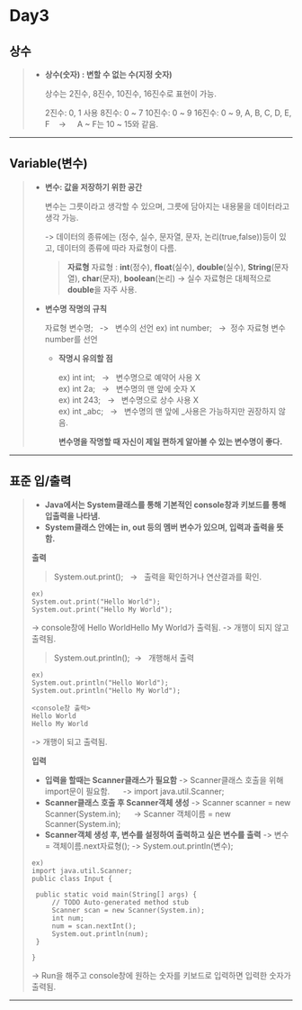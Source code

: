 Day3
====
상수
------
> - **상수(숫자) : 변할 수 없는 수(지정 숫자)**
> 
>   상수는 2진수, 8진수, 10진수, 16진수로 표현이 가능.
>  
>    2진수: 0, 1 사용 
>   8진수: 0 ~ 7
>   10진수: 0 ~ 9 
>   16진수: 0 ~ 9, A, B, C, D, E, F  &nbsp;&nbsp;&nbsp;->&nbsp; &nbsp;&nbsp;&nbsp;A ~ F는 10 ~ 15와 같음.   
> 
----

Variable(변수)
-----------------
> - **변수: 값을 저장하기 위한 공간**
> 
>   변수는 그릇이라고 생각할 수 있으며, 그릇에 담아지는 내용물을 데이터라고 생각 가능.
> 
>   -> 데이터의 종류에는 (정수, 실수, 문자열, 문자, 논리(true,false))등이 있고, 데이터의 종류에 따라 자료형이 다름.
>
>   > **자료형**
>   >자료형 : **int**(정수), **float**(실수), **double**(실수), **String**(문자열), **char**(문자), **boolean**(논리)
>   -> 실수 자료형은 대체적으로 **double**을 자주 사용.
>  
>  - **변수명 작명의 규칙**
>  
>    자료형 변수명;&nbsp;&nbsp; ->&nbsp;&nbsp; 변수의 선언
>    ex) int number; &nbsp;&nbsp;->&nbsp; 정수 자료형 변수 number를 선언
>    
>    * **작명시 유의할 점**
>    
>      ex) int int; &nbsp;&nbsp;-> &nbsp;&nbsp;변수명으로 예약어 사용 X   
>      ex) int 2a; &nbsp;&nbsp;-> &nbsp;&nbsp;변수명의 맨 앞에 숫자 X   
>      ex) int 243; &nbsp;&nbsp;-> &nbsp;&nbsp;변수명으로 상수 사용 X   
>      ex) int _abc; &nbsp;&nbsp;-> &nbsp;&nbsp;변수명의 맨 앞에 _사용은 가능하지만 권장하지 않음.
>     
>      **변수명을 작명할 때 자신이 제일 편하게 알아볼 수 있는 변수명이 좋다.**
>
-----
표준 입/출력
------
> - **Java에서는 System클래스를 통해 기본적인 console창과 키보드를 통해 입출력을 나타냄.**
> - **System클래스 안에는 in, out 등의 멤버 변수가 있으며, 입력과 출력을 뜻함.**   
> 
> **출력**
>  >  System.out.print();&nbsp; &nbsp;->&nbsp;&nbsp; 출력을 확인하거나 연산결과를 확인.
>  ```
>  ex)
>  System.out.print("Hello World");
>  System.out.print("Hello My World");
>  ```
>  -> console창에 Hello WorldHello My World가 출력됨.
>  -> 개행이 되지 않고 출력됨.
> 
>  > System.out.println();&nbsp;&nbsp;->&nbsp;&nbsp; 개행해서 출력
>  ```
>  ex)
>  System.out.println("Hello World");
>  System.out.println("Hello My World");
>  ```
>  
>  ```
>  <console창 출력>
>  Hello World   
>  Hello My World
>  ```
> 
>  -> 개행이 되고 출력됨.
>
>**입력**
>   * **입력을 할때는 Scanner클래스가 필요함**
>  -> Scanner클래스 호출을 위해 import문이 필요함.
>   &nbsp;&nbsp;&nbsp;&nbsp;&nbsp;-> import java.util.Scanner;
>   * **Scanner클래스 호출 후 Scanner객체 생성**
>   -> Scanner scanner = new Scanner(System.in);
>   &nbsp;&nbsp;&nbsp;&nbsp;&nbsp;-> Scanner 객체이름 = new Scanner(System.in);
>   * **Scanner객체 생성 후, 변수를 설정하여 출력하고 싶은 변수를 출력**
>   -> 변수 = 객체이름.next자료형();
>   -> System.out.println(변수);
>  ```
>  ex) 
>  import java.util.Scanner;
>public class Input {
>
>	public static void main(String[] args) {
>		// TODO Auto-generated method stub
>		Scanner scan = new Scanner(System.in);
>		int num;
>		num = scan.nextInt();
>		System.out.println(num);
>	}
>
>}
>  ```
>  -> Run을 해주고 console창에 원하는 숫자를 키보드로 입력하면 입력한 숫자가 출력됨.
---------
